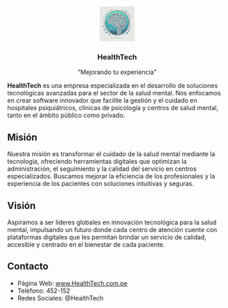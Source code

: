 <div align="center">
  <a href="https://github.com/HealthTech-Softwares/HealthTech">
    <img src="logo.png" alt="Logo" width="80" height="80">
  </a>
  <h3 align="center">HealthTech</h3>
  <p align="center">"Mejorando tu experiencia"
  <p>
</div>

**HealthTech** es una empresa especializada en el desarrollo de soluciones tecnológicas avanzadas para el sector de la salud mental. Nos enfocamos en crear software innovador que facilite la gestión y el cuidado en hospitales psiquiátricos, clínicas de psicología y centros de salud mental, tanto en el ámbito público como privado.

## Misión
Nuestra misión es transformar el cuidado de la salud mental mediante la tecnología, ofreciendo herramientas digitales que optimizan la administración, el seguimiento y la calidad del servicio en centros especializados. Buscamos mejorar la eficiencia de los profesionales y la experiencia de los pacientes con soluciones intuitivas y seguras.

## Visión
Aspiramos a ser líderes globales en innovación tecnológica para la salud mental, impulsando un futuro donde cada centro de atención cuente con plataformas digitales que les permitan brindar un servicio de calidad, accesible y centrado en el bienestar de cada paciente.

## Contacto
- Página Web: www.HealthTech.com.pe
- Teléfono: 452-152
- Redes Sociales: @HealthTech
